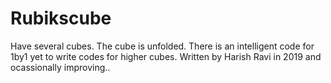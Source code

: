 # Rubikscube

Have several cubes. The cube is unfolded. There is an intelligent code for 1by1 yet to write codes for higher cubes. Written by Harish Ravi in 2019 and ocassionally improving..
